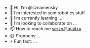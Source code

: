 - 👋 Hi, I’m @sznamensky
- 👀 I’m interested in som robotics stuff
- 🌱 I’m currently learning ...
- 💞️ I’m looking to collaborate on ...
- 📫 How to reach me serzn@mail.ru
- 😄 Pronouns: ...
- ⚡ Fun fact: ...

<!---
sznamensky/sznamensky is a ✨ special ✨ repository because its `README.md` (this file) appears on your GitHub profile.
You can click the Preview link to take a look at your changes.
--->
